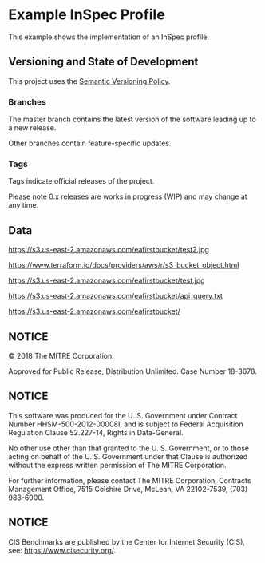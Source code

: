 # Example InSpec Profile

This example shows the implementation of an InSpec profile.

## Versioning and State of Development
This project uses the [Semantic Versioning Policy](https://semver.org/). 

### Branches
The master branch contains the latest version of the software leading up to a new release. 

Other branches contain feature-specific updates. 

### Tags
Tags indicate official releases of the project.

Please note 0.x releases are works in progress (WIP) and may change at any time.   

## Data 

https://s3.us-east-2.amazonaws.com/eafirstbucket/test2.jpg

https://www.terraform.io/docs/providers/aws/r/s3_bucket_object.html

https://s3.us-east-2.amazonaws.com/eafirstbucket/test.jpg

https://s3.us-east-2.amazonaws.com/eafirstbucket/api_query.txt

https://s3.us-east-2.amazonaws.com/eafirstbucket/

## NOTICE

© 2018 The MITRE Corporation.  

Approved for Public Release; Distribution Unlimited. Case Number 18-3678.  

## NOTICE  

This software was produced for the U. S. Government under Contract Number HHSM-500-2012-00008I, and is subject to Federal Acquisition Regulation Clause 52.227-14, Rights in Data-General.  

No other use other than that granted to the U. S. Government, or to those acting on behalf of the U. S. Government under that Clause is authorized without the express written permission of The MITRE Corporation. 

For further information, please contact The MITRE Corporation, Contracts Management Office, 7515 Colshire Drive, McLean, VA  22102-7539, (703) 983-6000.  

## NOTICE

CIS Benchmarks are published by the Center for Internet Security (CIS), see: https://www.cisecurity.org/.   

